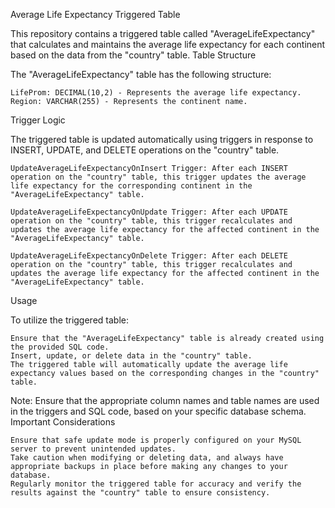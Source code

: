 Average Life Expectancy Triggered Table

This repository contains a triggered table called "AverageLifeExpectancy" that calculates and maintains the average life expectancy for each continent based on the data from the "country" table.
Table Structure

The "AverageLifeExpectancy" table has the following structure:

    LifeProm: DECIMAL(10,2) - Represents the average life expectancy.
    Region: VARCHAR(255) - Represents the continent name.

Trigger Logic

The triggered table is updated automatically using triggers in response to INSERT, UPDATE, and DELETE operations on the "country" table.

    UpdateAverageLifeExpectancyOnInsert Trigger: After each INSERT operation on the "country" table, this trigger updates the average life expectancy for the corresponding continent in the "AverageLifeExpectancy" table.

    UpdateAverageLifeExpectancyOnUpdate Trigger: After each UPDATE operation on the "country" table, this trigger recalculates and updates the average life expectancy for the affected continent in the "AverageLifeExpectancy" table.

    UpdateAverageLifeExpectancyOnDelete Trigger: After each DELETE operation on the "country" table, this trigger recalculates and updates the average life expectancy for the affected continent in the "AverageLifeExpectancy" table.

Usage

To utilize the triggered table:

    Ensure that the "AverageLifeExpectancy" table is already created using the provided SQL code.
    Insert, update, or delete data in the "country" table.
    The triggered table will automatically update the average life expectancy values based on the corresponding changes in the "country" table.

Note: Ensure that the appropriate column names and table names are used in the triggers and SQL code, based on your specific database schema.
Important Considerations

    Ensure that safe update mode is properly configured on your MySQL server to prevent unintended updates.
    Take caution when modifying or deleting data, and always have appropriate backups in place before making any changes to your database.
    Regularly monitor the triggered table for accuracy and verify the results against the "country" table to ensure consistency.


